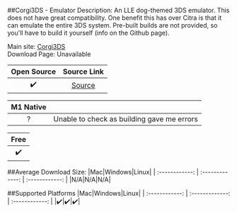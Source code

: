 ##Corgi3DS - Emulator
Description: An LLE dog-themed 3DS emulator. This does not have great compatibility. One benefit this has over Citra is that it can emulate the entire 3DS system. Pre-built builds are not provided, so you'll have to build it yourself (info on the Github page).

Main site: [Corgi3DS](https://github.com/PSI-Rockin/Corgi3DS)
<br>Download Page: Unavailable

|Open Source|Source Link|
| :------------: |:------------: |
|✔️|[Source](https://github.com/PSI-Rockin/Corgi3DS)|

|M1 Native||
| :------------: | ------------ |
|?|Unable to check as building gave me errors|

|Free|
| :------------: |
|✔️|

##Average Download Size: 
|Mac|Windows|Linux|
| :------------: | :-------------: | :------------: |
|N/A|N/A|N/A|

##Supported Platforms
|Mac|Windows|Linux|
| :------------: | :-------------: | :------------: |
|✔️|✔️|✔️|


